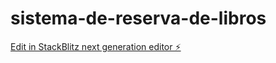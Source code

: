 # sistema-de-reserva-de-libros

[Edit in StackBlitz next generation editor ⚡️](https://stackblitz.com/~/github.com/Retr066/sistema-de-reserva-de-libros)